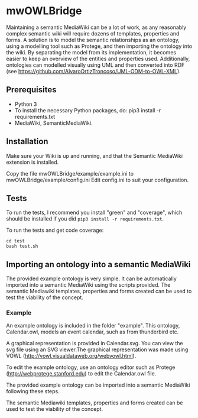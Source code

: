 
# mwOWLBridge
Maintaining a semantic MediaWiki can be a lot of work, as any reasonably complex semantic wiki will require dozens of templates, properties and forms.
A solution is to model the semantic relationships as an ontology, using a modelling tool such as Protege, and then importing the ontology into the wiki.
By separating the model from its implementation, it becomes easier to keep an overview of the entities and properties used.
Additionally, ontologies can modelled visually using UML and then converted into RDF (see https://github.com/AlvaroOrtizTroncoso/UML-ODM-to-OWL-XML).

## Prerequisites
* Python 3
* To install the necessary Python packages, do: pip3 install -r requirements.txt
* MediaWiki, SemanticMediaWiki.

## Installation
Make sure your Wiki is up and running, and that the Semantic MediaWiki extension is installed.

Copy the file mwOWLBridge/example/example.ini to mwOWLBridge/example/config.ini
Edit config.ini to suit your configuration.

## Tests
To run the tests, I recommend you install "green" and "coverage", which should be installed if you did `pip3 install -r requirements.txt`.

To run the tests and get code coverage:

```
cd test
bash test.sh
```

## Importing an ontology into a semantic MediaWiki

The provided example ontology is very simple. It can be automatically imported into a semantic MediaWiki using the scripts provided.
The semantic Mediawiki templates, properties and forms created can be used to test the viability of the concept.

### Example
An example ontology is included in the folder "example". This ontology, Calendar.owl, models an event calendar, such as from thunderbird etc.

A graphical representation is provided in Calendar.svg. You can view the svg file using an SVG viewer.The graphical representation was made using VOWL (http://vowl.visualdataweb.org/webvowl.html).

To edit the example ontology, use an ontology editor such as Protege (http://webprotege.stanford.edu) to edit the Calendar.owl file.

The provided example ontology can be imported into a semantic MediaWiki following these steps.


The semantic Mediawiki templates, properties and forms created can be used to test the viability of the concept.
